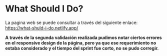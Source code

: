 # What Should I Do?
La pagina web se puede consultar a través del siguiente enlace:
https://what-shuld-i-do.netlify.app/

<b>A través de la segunda validación realizada pudimos notar ciertos errores en el responsive design de la página, pero ya que ese requerimiento no estaba considerado y el tiempo del sprint fue corto, no se pudo corregir.</b>
